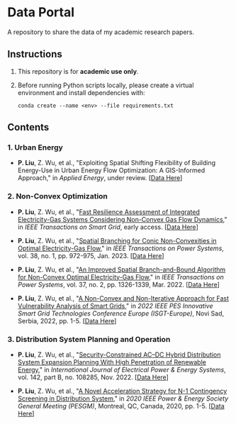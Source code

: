# Data Portal

A repository to share the data of my academic research papers.

## Instructions

1. This repository is for **academic use only**.

2. Before running Python scripts locally, please create a virtual environment and install dependencies with:
   
    `conda create --name <env> --file requirements.txt`

## Contents

### 1. Urban Energy

- **P. Liu**, Z. Wu, et al., "Exploiting Spatial Shifting Flexibility of Building Energy-Use in Urban Energy Flow Optimization: A GIS-Informed Approach," in *Applied Energy*, under review. [[Data Here](https://github.com/pengxiang-liu/data-portal/tree/main/gis_informed_urban_energy)]

### 2. Non-Convex Optimization

- **P. Liu**, Z. Wu, et al., "[Fast Resilience Assessment of Integrated Electricity-Gas Systems Considering Non-Convex Gas Flow Dynamics](https://ieeexplore.ieee.org/document/10416289/)," in *IEEE Transactions on Smart Grid*, early access. [[Data Here](https://github.com/pengxiang-liu/data-portal/tree/main/electricity_gas_resilience)]

- **P. Liu**, Z. Wu, et al., "[Spatial Branching for Conic Non-Convexities in Optimal Electricity-Gas Flow](https://ieeexplore.ieee.org/document/9953559/)," in *IEEE Transactions on Power Systems*, vol. 38, no. 1, pp. 972-975, Jan. 2023. [[Data Here](https://github.com/pengxiang-liu/data-portal/tree/main/optimal_energy_flow_conic)]

- **P. Liu**, Z. Wu, et al., "[An Improved Spatial Branch-and-Bound Algorithm for Non-Convex Optimal Electricity-Gas Flow](https://ieeexplore.ieee.org/document/9507323)," in *IEEE Transactions on Power Systems*, vol. 37, no. 2, pp. 1326-1339, Mar. 2022. [[Data Here](https://github.com/pengxiang-liu/data-portal/tree/main/optimal_energy_flow_bilinear)]

- **P. Liu**, Z. Wu, et al., "[A Non-Convex and Non-Iterative Approach for Fast Vulnerability Analysis of Smart Grids](https://ieeexplore.ieee.org/document/9960551/)," in *2022 IEEE PES Innovative Smart Grid Technologies Conference Europe (ISGT-Europe)*, Novi Sad, Serbia, 2022, pp. 1-5. [[Data Here](https://github.com/pengxiang-liu/data-portal/tree/main/smart_grid_vulnerability)]

### 3. Distribution System Planning and Operation

- **P. Liu**, Z. Wu, et al., "[Security-Constrained AC–DC Hybrid Distribution System Expansion Planning With High Penetration of Renewable Energy](https://www.sciencedirect.com/science/article/pii/S0142061522003064)," in *International Journal of Electrical Power & Energy Systems*, vol. 142, part B, no. 108285, Nov. 2022. [[Data Here](https://github.com/pengxiang-liu/data-portal/tree/main/security_constrained_planning)]

- **P. Liu**, Z. Wu, et al., "[A Novel Acceleration Strategy for N-1 Contingency Screening in Distribution System](https://ieeexplore.ieee.org/document/9281445)," in *2020 IEEE Power & Energy Society General Meeting (PESGM)*, Montreal, QC, Canada, 2020, pp. 1-5. [[Data Here](https://github.com/pengxiang-liu/data-portal/tree/main/contingency_screening)]